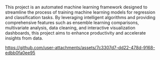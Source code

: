 This project is an automated machine learning framework designed to streamline the process of training machine learning models for regression and classification tasks. By leveraging intelligent algorithms and providing comprehensive features such as ensemble learning comparisons, multivariate analysis, data cleaning, and interactive visualization dashboards, this project aims to enhance productivity and accelerate insights from data.



https://github.com/user-attachments/assets/7c3307d7-dd22-478d-9168-edbb0fa0ee95
